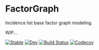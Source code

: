 # FactorGraph

Incidence list base factor graph modeling.

WIP...

[![Stable](https://img.shields.io/badge/docs-stable-blue.svg)](https://GiggleLiu.github.io/FactorGraph.jl/stable)
[![Dev](https://img.shields.io/badge/docs-dev-blue.svg)](https://GiggleLiu.github.io/FactorGraph.jl/dev)
[![Build Status](https://travis-ci.com/GiggleLiu/FactorGraph.jl.svg?branch=master)](https://travis-ci.com/GiggleLiu/FactorGraph.jl)
[![Codecov](https://codecov.io/gh/GiggleLiu/FactorGraph.jl/branch/master/graph/badge.svg)](https://codecov.io/gh/GiggleLiu/FactorGraph.jl)
